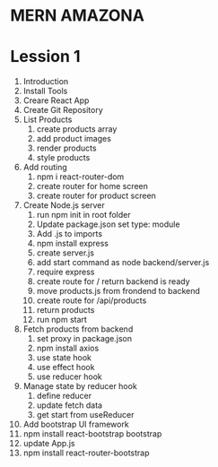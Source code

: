 # MERN AMAZONA

# Lession 1

1. Introduction
2. Install Tools
3. Creare React App
4. Create Git Repository
5. List Products
   1. create products array
   2. add product images
   3. render products
   4. style products
6. Add routing
   1. npm i react-router-dom
   2. create router for home screen
   3. create router for product screen
7. Create Node.js server
   1. run npm init in root folder
   2. Update package.json set type: module
   3. Add .js to imports
   4. npm install express
   5. create server.js
   6. add start command as node backend/server.js
   7. require express
   8. create route for / return backend is ready
   9. move products.js from frondend to backend
   10. create route for /api/products
   11. return products
   12. run npm start
8. Fetch products from backend
   1. set proxy in package.json
   2. npm install axios
   3. use state hook
   4. use effect hook
   5. use reducer hook
9. Manage state by reducer hook
   1. define reducer
   2. update fetch data
   3. get start from useReducer
10. Add bootstrap UI framework
11. npm install react-bootstrap bootstrap
12. update App.js
13. npm install react-router-bootstrap
